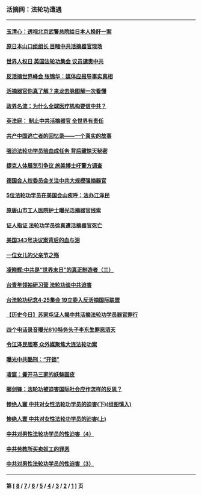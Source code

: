 ### 活摘网：法轮功遭遇
---
#### [玉清心：透视北京武警总院给日本人换肝一案](../../pages/nf5881/n13771978.md?05080430) 
#### [原日本山口组组长 目睹中共活摘器官现场](../../pages/nf5881/n13767360.md?05080430) 
#### [世界人权日 英国法轮功集会 议员谴责中共](../../pages/nf5881/n13431763.md?05080430) 
#### [反活摘世界峰会 张锦华：媒体应报导事实真相](../../pages/nf5881/n13278502.md?05080430) 
#### [活摘器官你真了解？来龙去脉图解一次看懂](../../pages/nf5881/n13013820.md?05080430) 
#### [政界名流：为什么全球医疗机构要信中共？](../../pages/nf5881/n11945479.md?05080430) 
#### [英法庭： 制止中共活摘器官 全世界有责任](../../pages/nf5881/n11330691.md?05080430) 
#### [共产中国逃亡者的回忆录——一个真实的故事](../../pages/nf5881/n10918649.md?05080430) 
#### [强迫法轮功学员验血成任务 背后藏惊天秘密](../../pages/nf5881/n4252384.md?05080430) 
#### [捷克人体展览引争议 旅美博士吁警方调查](../../pages/nf5881/n9429187.md?05080430) 
#### [德国会人权委员会关注中共大规模强摘器官](../../pages/nf5881/n8418950.md?05080430) 
#### [5位法轮功学员在美国会山疾呼：法办江泽民](../../pages/nf5881/n8101519.md?05080430) 
#### [原唐山市工人医院护士曝光活摘器官线索](../../pages/nf5881/n8076384.md?05080430) 
#### [证人指证 法轮功学员徐真遭活摘器官死亡](../../pages/nf5881/n8042467.md?05080430) 
#### [美国343号决议案背后的血与泪](../../pages/nf5881/n8020684.md?05080430) 
#### [一位女儿的父亲节之殇](../../pages/nf5881/n8014122.md?05080430) 
#### [凌晓辉:中共是“世界末日”的真正制造者（三）](../../pages/nf5881/n4210333.md?05080430) 
#### [台青年领袖研习营 法轮功谈中共迫害](../../pages/nf5881/n4141857.md?05080430) 
#### [台法轮功纪念4‧25集会 19立委入反活摘国际联盟](../../pages/nf5881/n4141821.md?05080430) 
#### [【历史今日】苏家屯证人揭中共活摘法轮功学员器官罪行](../../pages/nf5881/n4135912.md?05080430) 
#### [四个电话录音曝光610特务头子李东生罪恶滔天](../../pages/nf5881/n4040060.md?05080430) 
#### [令江泽民胆寒 众外媒聚焦大连法轮功案](../../pages/nf5881/n3932671.md?05080430) 
#### [曝光中共酷刑：“开锁”](../../pages/nf5881/n3889373.md?05080430) 
#### [凌宸：撕开马三家的妖魅画皮](../../pages/nf5881/n3849369.md?05080430) 
#### [郦剑锋：法轮功被迫害国际社会应作怎样的反思？](../../pages/nf5881/n3824560.md?05080430) 
#### [惨绝人寰 中共对女性法轮功学员的迫害(下)(组图慎入)](../../pages/nf5881/n3816285.md?05080430) 
#### [惨绝人寰 中共对女性法轮功学员的迫害(上)](../../pages/nf5881/n3815374.md?05080430) 
#### [中共对男性法轮功学员的性迫害（4）](../../pages/nf5881/n3769144.md?05080430) 
#### [中共劳教所买卖奴工的罪恶](../../pages/nf5881/n3769378.md?05080430) 
#### [中共对男性法轮功学员的性迫害（3）](../../pages/nf5881/n3768231.md?05080430) 

---
#### 第 [ [8](./8.md?05080430) / [7](./7.md?05080430) / [6](./6.md?05080430) / [5](./5.md?05080430) / [4](./4.md?05080430) / [3](./3.md?05080430) / [2](./2.md?05080430) / [1](./1.md?05080430) ] 页
